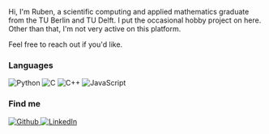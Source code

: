 Hi, I'm Ruben, a scientific computing and applied mathematics graduate from the TU Berlin and TU Delft.
I put the occasional hobby project on here.
Other than that, I'm not very active on this platform.

Feel free to reach out if you'd like.

### Languages
![Python](https://img.shields.io/badge/python-3670A0?style=for-the-badge&logo=python&logoColor=ffdd54)
![C](https://img.shields.io/badge/c-%2300599C.svg?style=for-the-badge&logo=c&logoColor=white)
![C++](https://img.shields.io/badge/c++-%2300599C.svg?style=for-the-badge&logo=c%2B%2B&logoColor=white)
![JavaScript](https://img.shields.io/badge/javascript-%23323330.svg?style=for-the-badge&logo=javascript&logoColor=%23F7DF1E)

### Find me
<a href="https://github.com/mildblimp">
  <img alt="Github" src="https://img.shields.io/badge/github-%23121011.svg?style=for-the-badge&logo=github&logoColor=white" />
</a>
<a href="https://www.linkedin.com/in/ruben-braas/">
  <img alt="LinkedIn" src="https://img.shields.io/badge/linkedin-%230077B5.svg?style=for-the-badge&logo=linkedin&logoColor=white" />
</a>
